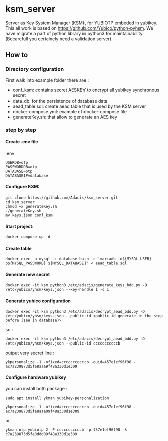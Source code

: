 # ksm_server
Server as Key System Manager (KSM), for YUBIOTP embeded in yubikey.
This all work is based on https://github.com/Yubico/python-pyhsm. We have migrate a part of python library in python3 for maintainability.
(Becarefull you certainely need a validation server)

## How to

### Directory configuration

First walk into example folder there are : 
- conf_ksm: contains secret AESKEY to encrypt all yubikey synchronous secret
- data_db: for the persistence of database data
- aead_table.sql: create aead table that is used by the KSM server
- docker-compose.yml: example of docker-compose file
- generateKey.sh: that allow to generate an AES key

### step by step

#### Create .env file

.env
```
USERDB=otp
PASSWORDDB=otp
DATABASE=otp
DATABASEIP=database
```

#### Configure KSM:

```
git clone https://github.com/Adacis/ksm_server.git
cd ksm_server
chmod +x generateKey.sh
./generateKey.sh
mv keys.json conf_ksm
```

#### Start project:

```
docker-compose up -d
```

#### Create table

```
docker exec -u mysql -i database bash -c 'mariadb -u${MYSQL_USER} -p${MYSQL_PASSWORD} ${MYSQL_DATABASE}' < aead_table.sql
```

#### Generate new secret
```
docker exec -it ksm python3 /etc/adacis/generate_keys_bdd.py -D /etc/yubico/yhsm/keys.json --key-handle 1 -c 1
```

#### Generate yubico configuration
```
docker exec -it ksm python3 /etc/adacis/decrypt_aead_bdd.py -D /etc/yubico/yhsm/keys.json --public-id <public_id generate in the step before (see in database)>
```
so :

```
docker exec -it ksm python3 /etc/adacis/decrypt_aead_bdd.py -D /etc/yubico/yhsm/keys.json --public-id cccccccccccb
```

output very secret line : 
```
ykpersonalize -1 -ofixed=cccccccccccb -ouid=457e1ef96f98 -ac7a239873d5fe8aaa9f48a330d1e309
```

#### Configure hardware yubikey
you can install both package :
```
sudo apt install ykman yubikey-personalization
```

```
ykpersonalize -1 -ofixed=cccccccccccb -ouid=457e1ef96f98 -ac7a239873d5fe8aaa09f48a330d1e309
```

or 

```
ykman otp yubiotp 2 -P cccccccccccb -p 457e1ef96f98 -k c7a239873d5fe8ddd09f48a330d1e309
```

